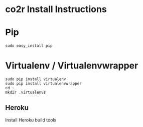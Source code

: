 # co2r Install Instructions


# Pip
```
sudo easy_install pip
```

# Virtualenv / Virtualenvwrapper
```
sudo pip install virtualenv
sudo pip install virtualenvwrapper
cd ~
mkdir .virtualenvs
```

Heroku
------
Install Heroku build tools

